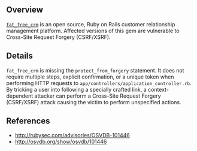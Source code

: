 ## Overview
[`fat_free_crm`](https://rubygems.org/gems/fat_free_crm) is an open source, Ruby on Rails customer relationship management platform.
Affected versions of this gem are vulnerable to Cross-Site Request Forgery (CSRF/XSRF).

## Details
`fat_free_crm` is missing the `protect_from_forgery` statement. It does not require multiple steps, explicit confirmation, or a unique token when performing HTTP requests to `app/controllers/application_controller.rb`. By tricking a user into following a specially crafted link, a context-dependent attacker can perform a Cross-Site Request Forgery (CSRF/XSRF) attack causing the victim to perform unspecified actions.

## References
- http://rubysec.com/advisories/OSVDB-101446
- http://osvdb.org/show/osvdb/101446
